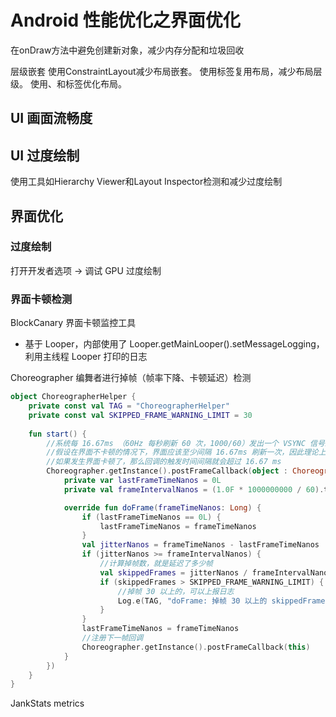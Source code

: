 # Android 性能优化之界面优化
在onDraw方法中避免创建新对象，减少内存分配和垃圾回收

层级嵌套
使用ConstraintLayout减少布局嵌套。
使用<include>标签复用布局，减少布局层级。
使用<include>、<merge>和<ViewStub>标签优化布局。


## UI 画面流畅度
## UI 过度绘制
使用工具如Hierarchy Viewer和Layout Inspector检测和减少过度绘制

## 界面优化

### 过度绘制
打开开发者选项 -> 调试 GPU 过度绘制



### 界面卡顿检测

BlockCanary 界面卡顿监控工具
- 基于 Looper，内部使用了 Looper.getMainLooper().setMessageLogging，利用主线程 Looper 打印的日志


Choreographer 编舞者进行掉帧（帧率下降、卡顿延迟）检测

```kotlin
object ChoreographerHelper {
    private const val TAG = "ChoreographerHelper"
    private const val SKIPPED_FRAME_WARNING_LIMIT = 30
    
    fun start() {
        //系统每 16.67ms （60Hz 每秒刷新 60 次，1000/60）发出一个 VSYNC 信号来通知刷新一次屏幕
        //假设在界面不卡顿的情况下，界面应该至少间隔 16.67ms 刷新一次，因此理论上至少每 16.67ms 应该会触发一次回调
        //如果发生界面卡顿了，那么回调的触发时间间隔就会超过 16.67 ms
        Choreographer.getInstance().postFrameCallback(object : Choreographer.FrameCallback {
            private var lastFrameTimeNanos = 0L
            private val frameIntervalNanos = (1.0F * 1000000000 / 60).toLong() //60Hz

            override fun doFrame(frameTimeNanos: Long) {
                if (lastFrameTimeNanos == 0L) {
                    lastFrameTimeNanos = frameTimeNanos
                }
                val jitterNanos = frameTimeNanos - lastFrameTimeNanos
                if (jitterNanos >= frameIntervalNanos) {
                    //计算掉帧数，就是延迟了多少帧
                    val skippedFrames = jitterNanos / frameIntervalNanos
                    if (skippedFrames > SKIPPED_FRAME_WARNING_LIMIT) {
                        //掉帧 30 以上的，可以上报日志
                        Log.e(TAG, "doFrame: 掉帧 30 以上的 skippedFrames=$skippedFrames")
                    }
                }
                lastFrameTimeNanos = frameTimeNanos
                //注册下一帧回调
                Choreographer.getInstance().postFrameCallback(this)
            }
        })
    }
}
```

JankStats metrics 


 